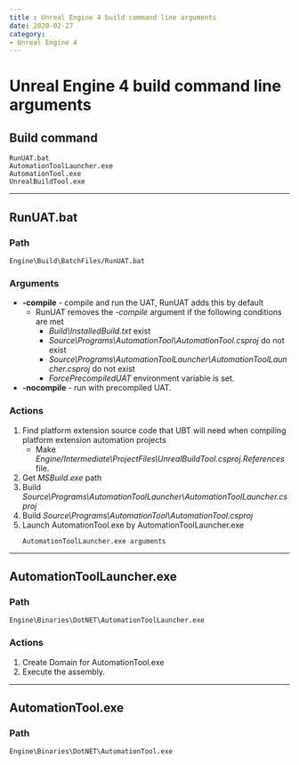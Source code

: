 ```yaml
---
title : Unreal Engine 4 build command line arguments
date: 2020-02-27
category:
- Unreal Engine 4
---
```


# Unreal Engine 4 build command line arguments

## Build command
	RunUAT.bat
	AutomationToolLauncher.exe
	AutomationTool.exe 
	UnrealBuildTool.exe

---
## RunUAT.bat

### Path
	Engine\Build\BatchFiles/RunUAT.bat

### Arguments
- **-compile** - compile and run the UAT, RunUAT adds this by default
	- RunUAT removes the *-compile*  argument if the following conditions are met
		- *Build\InstalledBuild.txt* exist
		- *Source\Programs\AutomationTool\AutomationTool.csproj*  do not exist
		- *Source\Programs\AutomationToolLauncher\AutomationToolLauncher.csproj* do not exist
		- *ForcePrecompiledUAT* environment variable is set.
- **-nocompile** - run with precompiled UAT.

### Actions
1. Find platform extension source code that UBT will need when compiling platform extension automation projects
	- Make *Engine/Intermediate\ProjectFiles\UnrealBuildTool.csproj.References* file.
2. Get *MSBuild.exe* path
3. Build *Source\Programs\AutomationToolLauncher\AutomationToolLauncher.csproj*
4. Build *Source\Programs\AutomationTool\AutomationTool.csproj*
5. Launch AutomationTool.exe by AutomationToolLauncher.exe
	```
	AutomationToolLauncher.exe arguments
	```

---
## AutomationToolLauncher.exe

### Path
	Engine\Binaries\DotNET\AutomationToolLauncher.exe
	
### Actions
1. Create Domain for AutomationTool.exe
2. Execute the assembly.

---
## AutomationTool.exe

### Path
	Engine\Binaries\DotNET\AutomationTool.exe